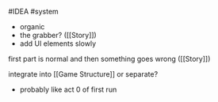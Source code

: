 #IDEA 
#system 

- organic
- the grabber? ([[Story]])
- add UI elements slowly

first part is normal and then something goes wrong ([[Story]])

integrate into [[Game Structure]] or separate?
- probably like act 0 of first run